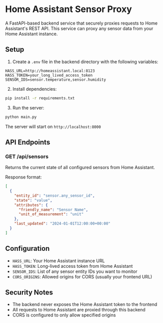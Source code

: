 # Home Assistant Sensor Proxy

A FastAPI-based backend service that securely proxies requests to Home Assistant's REST API. This service can proxy any sensor data from your Home Assistant instance.

## Setup

1. Create a `.env` file in the backend directory with the following variables:

```
HASS_URL=http://homeassistant.local:8123
HASS_TOKEN=your_long_lived_access_token
SENSOR_IDS=sensor.temperature,sensor.humidity
```

2. Install dependencies:

```bash
pip install -r requirements.txt
```

3. Run the server:

```bash
python main.py
```

The server will start on `http://localhost:8000`

## API Endpoints

### GET /api/sensors
Returns the current state of all configured sensors from Home Assistant.

Response format:
```json
[
  {
    "entity_id": "sensor.any_sensor_id",
    "state": "value",
    "attributes": {
      "friendly_name": "Sensor Name",
      "unit_of_measurement": "unit"
    },
    "last_updated": "2024-01-01T12:00:00+00:00"
  }
]
```

## Configuration

- `HASS_URL`: Your Home Assistant instance URL
- `HASS_TOKEN`: Long-lived access token from Home Assistant
- `SENSOR_IDS`: List of any sensor entity IDs you want to monitor
- `CORS_ORIGINS`: Allowed origins for CORS (usually your frontend URL)

## Security Notes

- The backend never exposes the Home Assistant token to the frontend
- All requests to Home Assistant are proxied through this backend
- CORS is configured to only allow specified origins